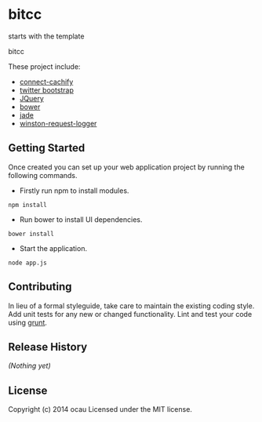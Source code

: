 # bitcc

starts with the template

bitcc

These project include:

* [connect-cachify](https://github.com/mozilla/connect-cachify)
* [twitter bootstrap](http://twitter.github.com/bootstrap/)
* [JQuery](http://jquery.com/)
* [bower](http://twitter.github.com/bower/)
* [jade](http://jade-lang.com/)
* [winston-request-logger](https://github.com/wolfeidau/winston-request-logger)


## Getting Started

Once created you can set up your web application project by running the following commands.

* Firstly run npm to install modules.

```
npm install
```

* Run bower to install UI dependencies.

```
bower install
```

* Start the application.

```
node app.js
```

## Contributing
In lieu of a formal styleguide, take care to maintain the existing coding style. Add unit tests for any new or changed functionality. Lint and test your code using [grunt](https://github.com/gruntjs/grunt).

## Release History
_(Nothing yet)_

## License
Copyright (c) 2014 ocau
Licensed under the MIT license.
